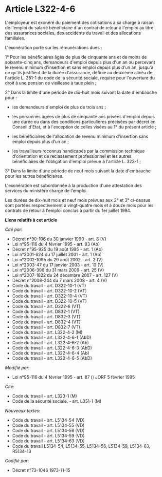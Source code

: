 # Article L322-4-6

L'employeur est exonéré du paiement des cotisations à sa charge à raison de l'emploi du salarié bénéficiaire d'un contrat de
retour à l'emploi au titre des assurances sociales, des accidents du travail et des allocations familiales.

L'exonération porte sur les rémunérations dues :

1° Pour les bénéficiaires âgés de plus de cinquante ans et de moins de soixante-cinq ans, demandeurs d'emploi depuis plus
d'un an ou percevant le revenu minimum d'insertion et sans emploi depuis plus d'un an, jusqu'à ce qu'ils justifient de la
durée d'assurance, définie au deuxième alinéa de l'article L. 351-1 du code de la sécurité sociale, requise pour l'ouverture
du droit à une pension de vieillesse à taux plein ;

2° Dans la limite d'une période de dix-huit mois suivant la date d'embauche pour :

- les demandeurs d'emploi de plus de trois ans ;

- les personnes âgées de plus de cinquante ans privées d'emploi depuis une durée ou dans des conditions particulières
précisées par décret en Conseil d'Etat, et à l'exception de celles visées au 1° du présent article ;

- les bénéficiaires de l'allocation de revenu minimum d'insertion sans emploi depuis plus d'un an ;

- les travailleurs reconnus handicapés par la commission technique d'orientation et de reclassement professionnel et les
autres bénéficiaires de l'obligation d'emploi prévue à l'article L. 323-1 ;

3° Dans la limite d'une période de neuf mois suivant la date d'embauche pour les autres bénéficiaires.

L'exonération est subordonnée à la production d'une attestation des services du ministère chargé de l'emploi.

Les durées de dix-huit mois et neuf mois prévues aux 2° et 3° ci-dessus sont portées respectivement à vingt-quatre mois et à
douze mois pour les contrats de retour à l'emploi conclus à partir du 1er juillet 1994.

**Liens relatifs à cet article**

_Cité par_:

  - Décret n°90-106 du 30 janvier 1990 - art. 8 (V)
  - Loi n°95-116 du 4 février 1995 - art. 93 (Ab)
  - Décret n°95-925 du 19 août 1995 - art. 1 (Ab)
  - Loi n°2001-624 du 17 juillet 2001 - art. 1 (Ab)
  - Loi n°2002-1095 du 29 août 2002 - art. 2 (V)
  - Loi n°2003-47 du 17 janvier 2003 - art. 10 (V)
  - Loi n°2006-396 du 31 mars 2006 - art. 25 (V)
  - Loi n°2007-1822 du 24 décembre 2007 - art. 127 (V)
  - Décret n°2008-244 du 7 mars 2008 - art. 4 (V)
  - Code du travail - art. D322-10-1 (VT)
  - Code du travail - art. D322-10-2 (VT)
  - Code du travail - art. D322-10-4 (VT)
  - Code du travail - art. D322-10-5 (VT)
  - Code du travail - art. D322-8 (VT)
  - Code du travail - art. D832-1 (VT)
  - Code du travail - art. D832-3 (VT)
  - Code du travail - art. D832-4 (VT)
  - Code du travail - art. D832-7 (VT)
  - Code du travail - art. L322-4-2 (M)
  - Code du travail - art. L322-4-6-1 (AbD)
  - Code du travail - art. L322-4-6-2 (Ab)
  - Code du travail - art. L322-4-6-3 (AbD)
  - Code du travail - art. L322-4-6-4 (Ab)
  - Code du travail - art. L322-4-6-5 (AbD)

_Modifié par_:

  - Loi n°95-116 du 4 février 1995 - art. 87 () JORF 5 février 1995

_Cite_:

  - Code du travail - art. L323-1 (M)
  - Code de la sécurité sociale. - art. L351-1 (M)

_Nouveaux textes_:

  - Code du travail - art. L5134-54 (VD)
  - Code du travail - art. L5134-55 (VD)
  - Code du travail - art. L5134-56 (VD)
  - Code du travail - art. L5134-59 (VD)
  - Code du travail - art. L5134-63 (VD)
  - Code du travail L5134-54, L5134-55, L5134-56, L5134-59, L5134-63, R5134-13

_Codifié par_:

  - Décret n°73-1046 1973-11-15
